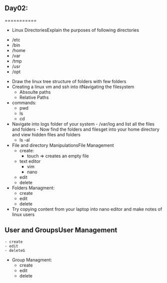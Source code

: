 ## Day02:
===========
  * Linux DirectoriesExplain the purposes of following directories
   -  /etc
   -  /bin
   -  /home
   -  /var
   -  /tmp
   -  /usr
   -  /opt
  * Draw the linux tree structure of folders with few folders
  * Creating a linux vm and ssh into itNavigating the filesystem
    - Absoulte paths
    - Relative Paths
  * commands:
    - pwd
    - ls
    - cd
  *  Navigate into logs folder of your system
    -  /var/log and list all the files and folders 
    - Now find the folders and filesget into your home directory and view hidden files and folders
      - ls -al
  * File and directory ManipulationsFile Management
    - create:
       - touch => creates an empty file
    - text editor 
       - vim
       - nano 
    - edit
    - delete
  * Folders Managment:
    - create
    - edit
    - delete
  * Try copying content from your laptop into nano editor and make notes of linux users
##  User and GroupsUser Management
    - create
    - edit
    - deleteG
  * Group Managment:
    - create
    - edit
    - delete

